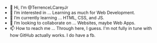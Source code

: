 - 👋 Hi, I’m @TerrenceLCareyJr
- 👀 I’m interested in ... Learning as much for Web Development. 
- 🌱 I’m currently learning ... HTML, CSS, and JS. 
- 💞️ I’m looking to collaborate on ... Websites, maybe Web Apps. 
- 📫 How to reach me ... Through here, I guess. I'm not fully in tune with how GitHub actually works. I do have a fb. 

<!---
TerrenceLCareyJr/TerrenceLCareyJr is a ✨ special ✨ repository because its `README.md` (this file) appears on your GitHub profile.
You can click the Preview link to take a look at your changes.
--->
